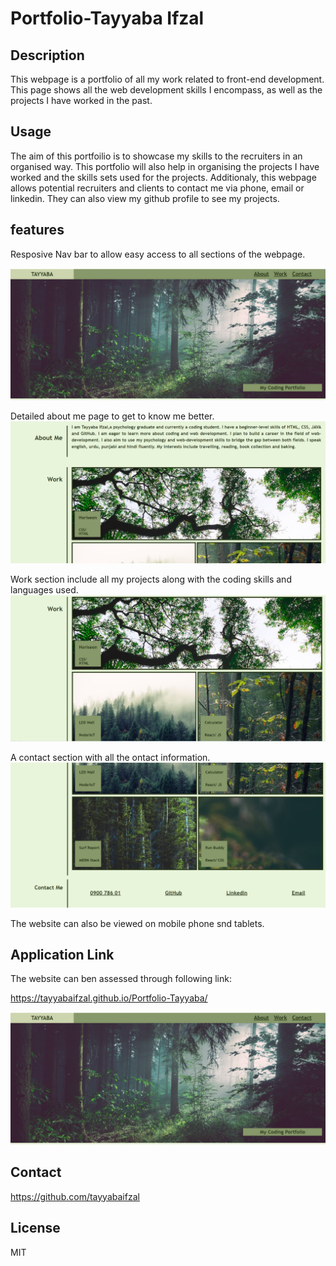 # Portfolio-Tayyaba Ifzal

## Description
This webpage is a portfolio of all my work related to front-end development. This page shows all the web development skills I encompass, as well as the projects I have worked in the past.

## Usage
The aim of this portfoilio is to showcase my skills to the recruiters in an organised way. This portfolio will also help in organising the projects I have worked and the skills sets used for the projects. Additionaly, this webpage allows potential recruiters and clients to contact me via phone, email or linkedin. They can also view my github profile to see my projects.

## features
Resposive Nav bar to allow easy access to all sections of the webpage.

![Alt text](assets/images/Screenshot-1.png)



Detailed about me page to get to know me better.
![Alt text](assets/images/Screenshot-(291).png)




Work section include all my projects along with the coding skills and languages used.
![Alt text](assets/images/Screenshot-(292).png)



A contact section with all the ontact information.
![Alt text](assets/images/Screenshot-(294).png)


The website can also be viewed on mobile phone snd tablets. 

## Application Link
The website can ben assessed through following link:

https://tayyabaifzal.github.io/Portfolio-Tayyaba/


![Alt text](assets/images/Screenshot-1.png)


## Contact
https://github.com/tayyabaifzal

## License
MIT
